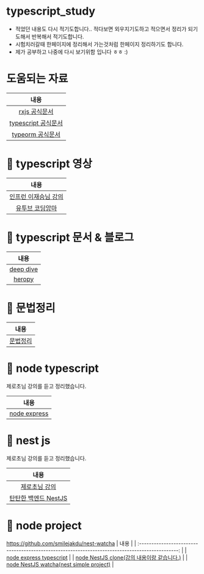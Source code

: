# typescript_study

- 적었던 내용도 다시 적기도합니다.. 적다보면 외우지기도하고 적으면서 정리가 되기도해서
  반복해서 적기도합니다.
- 시험치러갈때 한페이지에 정리해서 가는것처럼 한페이지 정리하기도 합니다.
- 제가 공부하고 나중에 다시 보기위함 입니다 ㅎㅎ :)

# 도움되는 자료

|                                         내용                                          |
| :-----------------------------------------------------------------------------------: |
| [rxjs 공식문서](https://github.com/smilejakdu/typescript_study/tree/main/inflean_lee) |
|    [typescript 공식문서](https://www.typescriptlang.org/docs/handbook/intro.html)     |
|                       [typeorm 공식문서](https://typeorm.io/#/)                       |

# 📌 typescript 영상

|                                             내용                                             |
| :------------------------------------------------------------------------------------------: |
| [인프런 이재승님 강의](https://github.com/smilejakdu/typescript_study/tree/main/inflean_lee) |
|   [유투브 코딩앙마](https://github.com/smilejakdu/typescript_study/tree/main/coding_devil)   |

# 📌 typescript 문서 & 블로그

|                              내용                               |
| :-------------------------------------------------------------: |
| [deep dive](https://radlohead.gitbook.io/typescript-deep-dive/) |
|      [heropy](https://heropy.blog/2020/01/27/typescript/)       |

# 📌 문법정리

|                           내용                           |
| :------------------------------------------------------: |
| [문법정리](https://velog.io/@ash3767/typescript-grammar) |

# 📌 node typescript

제로초님 강의를 듣고 정리했습니다.

|                                           내용                                           |
| :--------------------------------------------------------------------------------------: |
| [node express](https://github.com/smilejakdu/typescript_study/blob/main/node-typescript) |

# 📌 nest js

제로초님 강의를 듣고 정리했습니다.

|                                       내용                                       |
| :------------------------------------------------------------------------------: |
| [제로초님 강의](https://github.com/smilejakdu/typescript_study/blob/main/nestjs) |
|    [탄탄한 백엔드 NestJS](https://github.com/smilejakdu/solid_backend_nestjs)    |

# 📌 node project

https://github.com/smilejakdu/nest-watcha
| 내용 |
| :----------------------------------------------------------------------------------------------: |
| [node express typescript](https://github.com/smilejakdu/node-watcha) |
| [node NestJS clone(강의 내용이랑 같습니다.)](https://github.com/smilejakdu/node-bird-nest-clone) |
| [node NestJS watcha(nest simple project)](https://github.com/smilejakdu/nest-watcha) |
